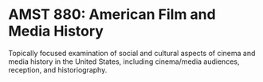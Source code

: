 # AMST 880: American Film and Media History

Topically focused examination of social and cultural aspects of cinema and media history in the United States, including cinema/media audiences, reception, and historiography.